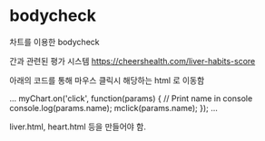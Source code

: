 # bodycheck
차트를 이용한 bodycheck

간과 관련된 평가 시스템
https://cheershealth.com/liver-habits-score

아래의 코드를 통해 마우스 클릭시 해당하는 html 로 이동함

...
    myChart.on('click', function(params) {
    // Print name in console
     console.log(params.name);
     mclick(params.name);
    }); 
...

liver.html, heart.html 등을 만들어야 함.
